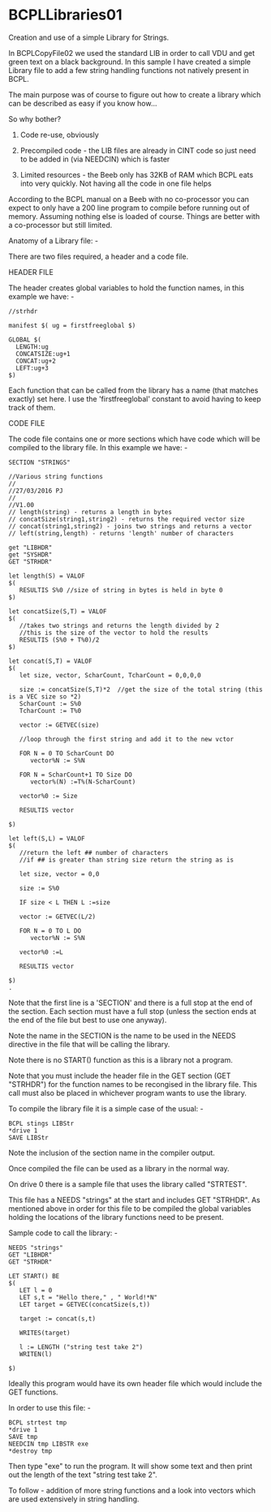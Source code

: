 # BCPLLibraries01
Creation and use of a simple Library for Strings.

In BCPLCopyFile02 we used the standard LIB in order to call VDU and get green text on a black background. In this sample I have created a simple Library file to add a few string handling functions not natively present in BCPL. 

The main purpose was of course to figure out how to create a library which can be described as easy if you know how...

So why bother?

1) Code re-use, obviously

2) Precompiled code - the LIB files are already in CINT code so just need to be added in (via NEEDCIN) which is faster

3) Limited resources - the Beeb only has 32KB of RAM which BCPL eats into very quickly. Not having all the code in one file helps

According to the BCPL manual on a Beeb with no co-processor you can expect to only have a 200 line program to compile before running out of memory. Assuming nothing else is loaded of course. Things are better with a co-processor but still limited.

Anatomy of a Library file: - 

There are two files required, a header and a code file.

HEADER FILE

The header creates global variables to hold the function names, in this example we have: - 
  
    //strhdr
  
    manifest $( ug = firstfreeglobal $)
    
    GLOBAL $(
      LENGTH:ug
      CONCATSIZE:ug+1
      CONCAT:ug+2
      LEFT:ug+3
    $)

Each function that can be called from the library has a name (that matches exactly) set here. I use the 'firstfreeglobal' constant to avoid having to keep track of them.

CODE FILE

The code file contains one or more sections which have code which will be compiled to the library file. In this example we have: -

    SECTION "STRINGS"
    
    //Various string functions
    //
    //27/03/2016 PJ
    //
    //V1.00
    // length(string) - returns a length in bytes
    // concatSize(string1,string2) - returns the required vector size
    // concat(string1,string2) - joins two strings and returns a vector
    // left(string,length) - returns 'length' number of characters
    
    get "LIBHDR"
    get "SYSHDR"
    GET "STRHDR"
    
    let length(S) = VALOF
    $(
       RESULTIS S%0 //size of string in bytes is held in byte 0
    $)
    
    let concatSize(S,T) = VALOF
    $(
       //takes two strings and returns the length divided by 2
       //this is the size of the vector to hold the results
       RESULTIS (S%0 + T%0)/2
    $)
    
    let concat(S,T) = VALOF
    $(
       let size, vector, ScharCount, TcharCount = 0,0,0,0
    
       size := concatSize(S,T)*2  //get the size of the total string (this is a VEC size so *2)
       ScharCount := S%0
       TcharCount := T%0
    
       vector := GETVEC(size)
    
       //loop through the first string and add it to the new vctor
    
       FOR N = 0 TO ScharCount DO
          vector%N := S%N
    
       FOR N = ScharCount+1 TO Size DO
          vector%(N) :=T%(N-ScharCount)
    
       vector%0 := Size
    
       RESULTIS vector
    
    $)
    
    let left(S,L) = VALOF
    $(
       //return the left ## number of characters
       //if ## is greater than string size return the string as is
    
       let size, vector = 0,0
    
       size := S%0
    
       IF size < L THEN L :=size
    
       vector := GETVEC(L/2)
    
       FOR N = 0 TO L DO
          vector%N := S%N
    
       vector%0 :=L
    
       RESULTIS vector
    
    $)
    .

Note that the first line is a 'SECTION' and there is a full stop at the end of the section. Each section must have a full stop (unless the section ends at the end of the file but best to use one anyway).

Note the name in the SECTION is the name to be used in the NEEDS directive in the file that will be calling the library. 

Note there is no START() function as this is a library not a program.

Note that you must include the header file in the GET section (GET "STRHDR") for the function names to be recongised in the library file. This call must also be placed in whichever program wants to use the library.

To compile the library file it is a simple case of the usual: - 

    BCPL stings LIBStr
    *drive 1
    SAVE LIBStr


Note the inclusion of the section name in the compiler output.

Once compiled the file can be used as a library in the normal way.

On drive 0 there is a sample file that uses the library called "STRTEST".

This file has a NEEDS "strings" at the start and includes GET "STRHDR". As mentioned above in order for this file to be compiled the global variables holding the locations of the library functions need to be present.

Sample code to call the library: - 

    NEEDS "strings"
    GET "LIBHDR"
    GET "STRHDR"
    
    LET START() BE
    $(
       LET l = 0
       LET s,t = "Hello there," , " World!*N"
       LET target = GETVEC(concatSize(s,t))
    
       target := concat(s,t)
    
       WRITES(target)
    
       l := LENGTH ("string test take 2")
       WRITEN(l)
    
    $)

Ideally this program would have its own header file which would include the GET functions.

In order to use this file: - 

    BCPL strtest tmp 
    *drive 1 
    SAVE tmp 
    NEEDCIN tmp LIBSTR exe 
    *destroy tmp 


Then type "exe" to run the program. It will show some text and then print out the length of the text "string test take 2".

To follow - addition of more string functions and a look into vectors which are used extensively in string handling. 

